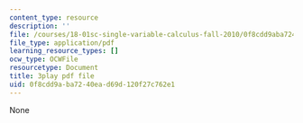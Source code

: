 ```yaml
---
content_type: resource
description: ''
file: /courses/18-01sc-single-variable-calculus-fall-2010/0f8cdd9aba7240ead69d120f27c762e1_eRCN3daFCmU.pdf
file_type: application/pdf
learning_resource_types: []
ocw_type: OCWFile
resourcetype: Document
title: 3play pdf file
uid: 0f8cdd9a-ba72-40ea-d69d-120f27c762e1
---
```

None

